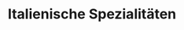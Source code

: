 ---
title: "Italienische Spezialitäten"
url: /kirchberg/italienische-spezialitaeten/
shop: Religion
---